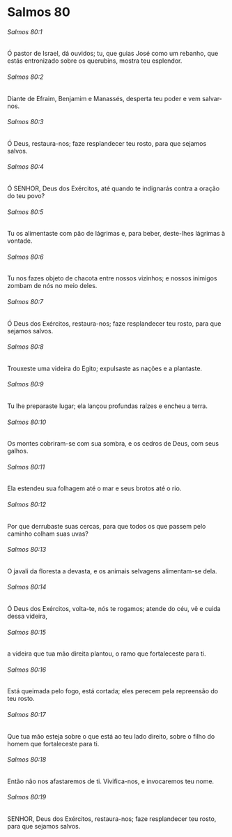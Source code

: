 # Salmos 80

###### Salmos 80:1

Ó pastor de Israel, dá ouvidos; tu, que guias José como um rebanho, que estás entronizado sobre os querubins, mostra teu esplendor.

###### Salmos 80:2

Diante de Efraim, Benjamim e Manassés, desperta teu poder e vem salvar-nos.

###### Salmos 80:3

Ó Deus, restaura-nos; faze resplandecer teu rosto, para que sejamos salvos.

###### Salmos 80:4

Ó SENHOR, Deus dos Exércitos, até quando te indignarás contra a oração do teu povo?

###### Salmos 80:5

Tu os alimentaste com pão de lágrimas e, para beber, deste-lhes lágrimas à vontade.

###### Salmos 80:6

Tu nos fazes objeto de chacota entre nossos vizinhos; e nossos inimigos zombam de nós no meio deles.

###### Salmos 80:7

Ó Deus dos Exércitos, restaura-nos; faze resplandecer teu rosto, para que sejamos salvos.

###### Salmos 80:8

Trouxeste uma videira do Egito; expulsaste as nações e a plantaste.

###### Salmos 80:9

Tu lhe preparaste lugar; ela lançou profundas raízes e encheu a terra.

###### Salmos 80:10

Os montes cobriram-se com sua sombra, e os cedros de Deus, com seus galhos.

###### Salmos 80:11

Ela estendeu sua folhagem até o mar e seus brotos até o rio.

###### Salmos 80:12

Por que derrubaste suas cercas, para que todos os que passem pelo caminho colham suas uvas?

###### Salmos 80:13

O javali da floresta a devasta, e os animais selvagens alimentam-se dela.

###### Salmos 80:14

Ó Deus dos Exércitos, volta-te, nós te rogamos; atende do céu, vê e cuida dessa videira,

###### Salmos 80:15

a videira que tua mão direita plantou, o ramo que fortaleceste para ti.

###### Salmos 80:16

Está queimada pelo fogo, está cortada; eles perecem pela repreensão do teu rosto.

###### Salmos 80:17

Que tua mão esteja sobre o que está ao teu lado direito, sobre o filho do homem que fortaleceste para ti.

###### Salmos 80:18

Então não nos afastaremos de ti. Vivifica-nos, e invocaremos teu nome.

###### Salmos 80:19

SENHOR, Deus dos Exércitos, restaura-nos; faze resplandecer teu rosto, para que sejamos salvos.

